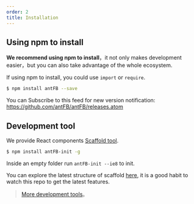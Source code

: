 ```yaml
---
order: 2
title: Installation
---
```


## Using npm to install

**We recommend using npm to install**，it not only makes development easier，but you can also take advantage of the whole ecosystem.


If using npm to install, you could use `import` or `require`.

```bash
$ npm install antFB --save
```

You can Subscribe to this feed for new version notification: https://github.com/antFB/antFB/releases.atom



## Development tool

We provide React components [Scaffold tool](https://github.com/ant-design/antFB-init).

```bash
$ npm install antFB-init -g
```

Inside an empty folder run `antFB-init --ie8` to init.

You can explore the latest structure of scaffold [here](https://github.com/antFB/antFB-init/tree/master/boilerplates), it is a good habit to watch this repo to get the latest features.

> [More development tools](http://ant-tool.github.io/)。
